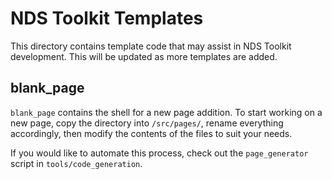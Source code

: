 # NDS Toolkit Templates

This directory contains template code that may assist in NDS Toolkit
development. This will be updated as more templates are added.

## blank_page

```blank_page``` contains the shell for a new page addition. To start working
on a new page, copy the directory into ```/src/pages/```, rename everything
accordingly, then modify the contents of the files to suit your needs.

If you would like to automate this process, check out the ```page_generator```
script in ```tools/code_generation```.
